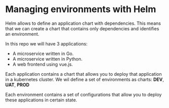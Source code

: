 # Managing environments with Helm


Helm allows to define an application chart with dependencies. This means that we can create a chart that contains only dependencies and identifies an environment.

In this repo we will have 3 applications:

* A microservice written in Go.
* A microservice written in Python.
* A web frontend using vue.js.

Each application contains a chart that allows you to deploy that application in a kubernetes cluster. We wil define a set of environments as charts: __DEV__,  __UAT__, __PROD__

Each environment contains a set of configurations that allow you to deploy these applications in certain state.
